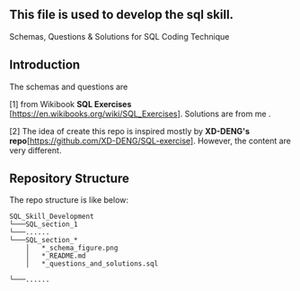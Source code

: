 ## This file is used to develop the sql skill.

Schemas, Questions & Solutions for SQL Coding Technique

## Introduction
The schemas and questions are

[1] from Wikibook **SQL Exercises** [https://en.wikibooks.org/wiki/SQL_Exercises]. Solutions are from me .

[2] The idea of create this repo is inspired mostly by **XD-DENG's repo**[https://github.com/XD-DENG/SQL-exercise]. However, the content are very different.



## Repository Structure
The repo structure is like below:
```
SQL_Skill_Development
└───SQL_section_1
└───......
└───SQL_section_*
    │   *_schema_figure.png
    │   *_README.md
    │   *_questions_and_solutions.sql

└───......

```

